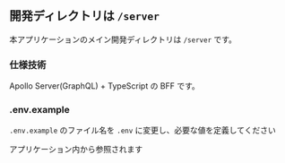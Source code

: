 ## 開発ディレクトリは `/server`

本アプリケーションのメイン開発ディレクトリは `/server` です。

### 仕様技術

Apollo Server(GraphQL) + TypeScript の BFF です。

### .env.example

`.env.example` のファイル名を `.env` に変更し、必要な値を定義してください

アプリケーション内から参照されます
